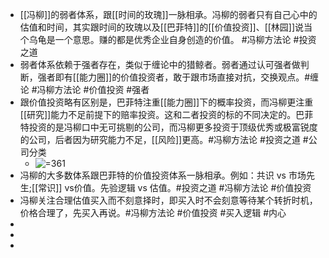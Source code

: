 - [[冯柳]]的弱者体系，跟[[时间的玫瑰]]一脉相承。冯柳的弱者只有自己心中的估值和时间，其实跟时间的玫瑰以及[[巴菲特]]的[[价值投资]]、[[林园]]说当个乌龟是一个意思。赚的都是优秀企业自身创造的价值。 #冯柳方法论 #投资之道
- 弱者体系依赖于强者存在，类似于缠论中的猎鲸者。弱者通过认可强者做判断，强者即有[[能力圈]]的价值投资者，敢于跟市场直接对抗，交换观点。#缠论 #冯柳方法论 #价值投资 #强者
- 跟价值投资略有区别是，巴菲特注重[[能力圈]]下的概率投资，而冯柳更注重[[研究]]能力不足前提下的赔率投资。这和二者投资的标的不同决定的。巴菲特投资的是冯柳口中无可挑剔的公司，而冯柳更多投资于顶级优秀或极富锐度的公司，后者因为研究能力不足，[[风险]]更高。#冯柳方法论 #投资之道 #公司分类
	- ![ =361](data/user-data/1882/file/6c656254a0121b0f395d31635b30d475.png)
- 冯柳的大多数体系跟巴菲特的价值投资体系一脉相承。例如：共识 vs 市场先生;[[常识]] vs价值。先验逻辑 vs 估值。#投资之道 #冯柳方法论 #价值投资
- 冯柳关注合理估值买入而不刻意择时，即买入时不会刻意等待某个转折时机，价格合理了，先买入再说。#冯柳方法论 #价值投资 #买入逻辑 #内心
-
-
-